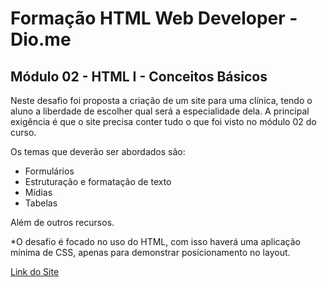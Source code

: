 # Formação HTML Web Developer - Dio.me
## Módulo 02 - HTML I - Conceitos Básicos

Neste desafio foi proposta a criação de um site para uma clínica, tendo o aluno a liberdade de escolher qual será a especialidade dela. A principal exigência é que o site precisa conter tudo o que foi visto no módulo 02 do curso.

Os temas que deverão ser abordados são:

- Formulários
- Estruturação e formatação de texto
- Mídias
- Tabelas

Além de outros recursos.

*O desafio é focado no uso do HTML, com isso haverá uma aplicação mínima de CSS, apenas para demonstrar posicionamento no layout.



[Link do Site](https://clinica-dio.netlify.app/)
